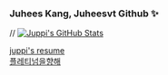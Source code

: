 ### Juhees Kang, Juheesvt Github ✨

// [![Juppi's GitHub Stats](https://github-readme-stats.vercel.app/api?username=juheesvt&count_private=true&show_icons=true)](https://github.com/juheesvt)


[juppi's resume](https://www.notion.so/juheesvt/About-Me-0a01e51251f54ed283a9eae0c9906994)   
[플레티넘을향해](https://solved.ac/profile/ast99)
